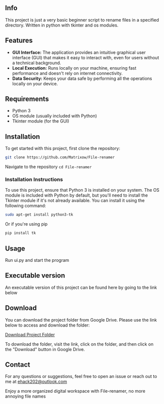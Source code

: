 ## Info
This project is just a very basic beginner script to rename files in a specified directory.
Written in python with tkinter and os modules.

## Features

* **GUI Interface:** The application provides an intuitive graphical user interface (GUI) that makes it easy to interact with, even for users without a technical background.
* **Local Execution:** Runs locally on your machine, ensuring fast performance and doesn't rely on internet connectivity.
* **Data Security:** Keeps your data safe by performing all the operations locally on your device.

## Requirements

* Python 3
* OS module (usually included with Python)
* Tkinter module (for the GUI)

## Installation

To get started with this project, first clone the repository:

```bash
git clone https://github.com/Matrixow/File-renamer
```
Navigate to the repository
`` cd File-renamer ``

### Installation Instructions

To use this project, ensure that Python 3 is installed on your system. The OS module is included with Python by default, but you'll need to install the Tkinter module if it's not already available. You can install it using the following command:

```bash
sudo apt-get install python3-tk
```

Or if you're using pip
``` bash
pip install tk
```

## Usage

Run ui.py and start the program

## Executable version 
An executable version of this project can be found here by going to the link below

## Download
You can download the project folder from Google Drive. Please use the link below to access and download the folder:

[Download Project Folder](https://drive.google.com/drive/folders/1M81SfcZ3R2FLt2WG5tMN2sL1fNSn4y7r?usp=sharing)

To download the folder, visit the link, click on the folder, and then click on the "Download" button in Google Drive.

## Contact
For any questions or suggestions, feel free to open an issue or reach out to me at ehack202@outlook.com

Enjoy a more organized digital workspace with File-renamer, no more annoying file names
